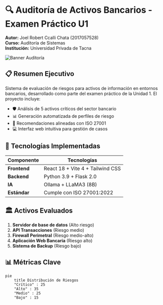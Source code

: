 # 🔍 Auditoría de Activos Bancarios - Examen Práctico U1

**Autor:** Joel Robert Ccalli Chata (2017057528)  
**Curso:** Auditoría de Sistemas  
**Institución:** Universidad Privada de Tacna 

![Banner Auditoría](https://img.freepik.com/vector-gratis/fondo-tecnologia-digital-alambre-malla-red_1017-27428.jpg)

## 📋 Resumen Ejecutivo

Sistema de evaluación de riesgos para activos de información en entornos bancarios, desarrollado como parte del examen práctico de la Unidad 1. El proyecto incluye:

- 🛡️ Análisis de 5 activos críticos del sector bancario
- 📊 Generación automatizada de perfiles de riesgo
- 🔐 Recomendaciones alineadas con ISO 27001
- 💻 Interfaz web intuitiva para gestión de casos

## 🧩 Tecnologías Implementadas

| Componente   | Tecnologías                                                                 |
|--------------|-----------------------------------------------------------------------------|
| **Frontend** | React 18 + Vite 4 + Tailwind CSS                                            |
| **Backend**  | Python 3.9 + Flask 2.0                                                      |
| **IA**       | Ollama + LLaMA3 (8B)                                                        |
| **Estándar** | Cumple con ISO 27001:2022                                                   |

## 🏛️ Activos Evaluados

1. **Servidor de base de datos** (Alto riesgo)  
2. **API Transacciones** (Riesgo medio)  
3. **Firewall Perimetral** (Riesgo medio-alto)  
4. **Aplicación Web Bancaria** (Riesgo alto)  
5. **Sistema de Backup** (Riesgo bajo)  

## 📊 Métricas Clave

```mermaid
pie
    title Distribución de Riesgos
    "Crítico" : 25
    "Alto" : 35
    "Medio" : 25
    "Bajo" : 15
